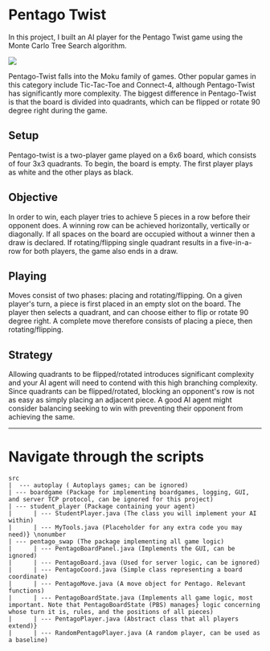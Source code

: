 # Pentago Twist

In this project, I built an AI player for the Pentago Twist game using the Monte Carlo Tree Search algorithm.

![](https://github.com/SaminYeasar/pentago_twist/blob/main/image/game.gif)


Pentago-Twist falls into the Moku family of games. Other popular games in this category include Tic-Tac-Toe and Connect-4, although Pentago-Twist has significantly more complexity. The biggest difference in
Pentago-Twist is that the board is divided into quadrants, which can be flipped or rotate 90 degree right during the game.

## Setup 
Pentago-twist is a two-player game played on a 6x6 board, which consists of four 3x3 quadrants. To begin, the board is empty. The first player plays as white and the other plays as black.


## Objective 
In order to win, each player tries to achieve 5 pieces in a row before their opponent does. A winning row can be achieved horizontally, vertically or diagonally. If all spaces on the board are occupied without a winner then a draw is declared. If rotating/flipping single quadrant results in a five-in-a-row for both players, the game also ends in a draw.


## Playing
Moves consist of two phases: placing and rotating/flipping. On a given player's turn, a piece is first placed in an empty slot on the board. The player then selects a quadrant, and can choose either to flip or rotate 90 degree right. A
complete move therefore consists of placing a piece, then rotating/flipping.

## Strategy
Allowing quadrants to be flipped/rotated introduces significant complexity and your AI agent will need to contend with this high branching complexity. Since quadrants can be flipped/rotated, blocking an opponent's row is not as easy as simply placing an adjacent piece. A good AI agent might consider balancing seeking to win with preventing their opponent from achieving the same.

---

# Navigate through the scripts

    src  
    |  --- autoplay ( Autoplays games; can be ignored) 
    | --- boardgame (Package for implementing boardgames, logging, GUI, and server TCP protocol, can be ignored for this project)
    | --- student_player (Package containing your agent)
    |      | --- StudentPlayer.java (The class you will implement your AI within)
    |      | --- MyTools.java (Placeholder for any extra code you may need)} \nonumber 
    | --- pentago_swap (The package implementing all game logic)
    |      | --- PentagoBoardPanel.java (Implements the GUI, can be ignored)
    |      | --- PentagoBoard.java (Used for server logic, can be ignored)
    |      | --- PentagoCoord.java (Simple class representing a board coordinate)
    |      | --- PentagoMove.java (A move object for Pentago. Relevant functions)
    |      | --- PentagoBoardState.java (Implements all game logic, most important. Note that PentagoBoardState (PBS) manages} logic concerning whose turn it is, rules, and the positions of all pieces)
    |      | --- PentagoPlayer.java (Abstract class that all players extend)} 
    |      | --- RandomPentagoPlayer.java (A random player, can be used as a baseline)

